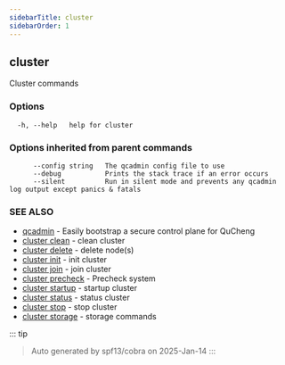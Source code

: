 ```yaml
---
sidebarTitle: cluster
sidebarOrder: 1
---
```


## cluster<Badge type="tip" text="20230330" />

Cluster commands

### Options

```
  -h, --help   help for cluster
```

### Options inherited from parent commands

```
      --config string   The qcadmin config file to use
      --debug           Prints the stack trace if an error occurs
      --silent          Run in silent mode and prevents any qcadmin log output except panics & fatals
```

### SEE ALSO

* [qcadmin](../qcadmin.md)	 - Easily bootstrap a secure control plane for QuCheng
* [cluster clean](cluster_clean.md)	 - clean cluster
* [cluster delete](cluster_delete.md)	 - delete node(s)
* [cluster init](cluster_init.md)	 - init cluster
* [cluster join](cluster_join.md)	 - join cluster
* [cluster precheck](cluster_precheck.md)	 - Precheck system
* [cluster startup](cluster_startup.md)	 - startup cluster
* [cluster status](cluster_status.md)	 - status cluster
* [cluster stop](cluster_stop.md)	 - stop cluster
* [cluster storage](cluster_storage.md)	 - storage commands

::: tip
>Auto generated by spf13/cobra on 2025-Jan-14
:::